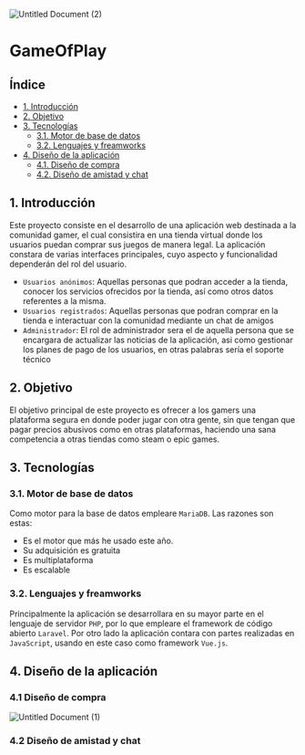 ![Untitled Document (2)](https://user-images.githubusercontent.com/56919754/113034088-003a3700-9192-11eb-8917-0b89be3787e8.png)
# GameOfPlay
## Índice
- [1. Introducción](#introduccion) 
- [2. Objetivo](#objetivo) 
- [3. Tecnologías](#tecnologías)
  - [3.1. Motor de base de datos](#base_datos)
  - [3.2. Lenguajes y freamworks](#lenguajes)
- [4. Diseño de la aplicación](#diseño)
  - [4.1. Diseño de compra](#dc)
  - [4.2. Diseño de amistad y chat](#dac)        
<a name="introduccion"></a>						     		
## 1. Introducción 	
Este proyecto consiste en el desarrollo de una aplicación web destinada a la comunidad gamer, el cual consistira en una tienda virtual donde los usuarios puedan comprar sus juegos de manera legal. La aplicación constara de varias interfaces principales, cuyo aspecto y funcionalidad dependerán del rol del usuario. 

- `Usuarios anónimos`: Aquellas personas que podran acceder a la tienda, conocer los servicios ofrecidos por la tienda, así como otros datos referentes a la misma.
- `Usuarios registrados`: Aquellas personas que podran comprar en la tienda e interactuar con la comunidad mediante un chat de amigos
- `Administrador`: El rol de administrador sera el de aquella persona que se encargara de actualizar las noticias de la aplicación, asi como gestionar los planes de pago de los usuarios, en otras palabras sería el soporte técnico

<a name="objetivo"></a>						     		
## 2. Objetivo 
El objetivo principal de este proyecto es ofrecer a los gamers una plataforma segura en donde poder jugar con otra gente, sin que tengan que pagar precios abusivos como en otras plataformas, haciendo una sana competencia a otras tiendas como steam o epic games.

<a name="tecnologías"></a>			
## 3. Tecnologías 
<a name="base_datos"></a>
### 3.1. Motor de base de datos
Como motor para la base de datos empleare `MariaDB`. Las razones son estas:
- Es el motor que más he usado este año.
- Su adquisición es gratuita
- Es multiplataforma
- Es escalable
<a name="lenguajes"></a>
### 3.2. Lenguajes y freamworks
Principalmente la aplicación se desarrollara en su mayor parte en el lenguaje de servidor `PHP`, por lo que empleare el framework de código abierto `Laravel`. Por otro lado la aplicación contara con partes realizadas en `JavaScript`, usando en este caso como framework `Vue.js`.
<a name="diseño"></a>
## 4. Diseño de la aplicación
<a name="dc"></a>
### 4.1 Diseño de compra
![Untitled Document (1)](https://user-images.githubusercontent.com/56919754/113032770-80f83380-9190-11eb-9e4a-6b12e8544e54.png)

<a name="dac"></a>
### 4.2 Diseño de amistad y chat



